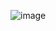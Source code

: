 
![image](https://github.com/Abijit-001/learning_dart/assets/138426528/78a05eb7-9382-48c5-b443-f5ee6debc437)
